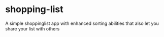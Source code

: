 # shopping-list
A simple shoppinglist app with enhanced sorting abilities that also let you share your list with others
